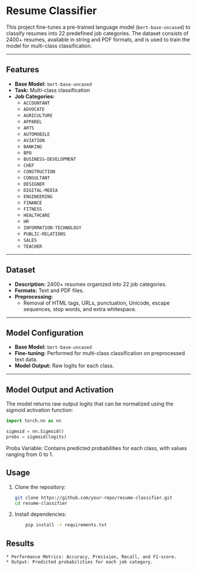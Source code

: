 # Resume Classifier

This project fine-tunes a pre-trained language model (`bert-base-uncased`) to classify resumes into 22 predefined job categories. The dataset consists of 2400+ resumes, available in string and PDF formats, and is used to train the model for multi-class classification.

---

## Features

- **Base Model:** `bert-base-uncased`  
- **Task:** Multi-class classification  
- **Job Categories:**
  - `ACCOUNTANT`
  - `ADVOCATE`
  - `AGRICULTURE`
  - `APPAREL`
  - `ARTS`
  - `AUTOMOBILE`
  - `AVIATION`
  - `BANKING`
  - `BPO`
  - `BUSINESS-DEVELOPMENT`
  - `CHEF`
  - `CONSTRUCTION`
  - `CONSULTANT`
  - `DESIGNER`
  - `DIGITAL-MEDIA`
  - `ENGINEERING`
  - `FINANCE`
  - `FITNESS`
  - `HEALTHCARE`
  - `HR`
  - `INFORMATION-TECHNOLOGY`
  - `PUBLIC-RELATIONS`
  - `SALES`
  - `TEACHER`

---

## Dataset

- **Description:** 2400+ resumes organized into 22 job categories.
- **Formats:** Text and PDF files.
- **Preprocessing:**
  - Removal of HTML tags, URLs, punctuation, Unicode, escape sequences, stop words, and extra whitespace.

---

## Model Configuration

- **Base Model:** `bert-base-uncased`
- **Fine-tuning:** Performed for multi-class classification on preprocessed text data.
- **Model Output:** Raw logits for each class.

---

## Model Output and Activation

The model returns raw output logits that can be normalized using the sigmoid activation function:

```python
import torch.nn as nn

sigmoid = nn.Sigmoid()
probs = sigmoid(logits)
```
Probs Variable: Contains predicted probabilities for each class, with values ranging from 0 to 1.

## Usage

1. Clone the repository:
   ```bash
   git clone https://github.com/your-repo/resume-classifier.git
   cd resume-classifier

2. Install dependencies:
    ```bash
        pip install -r requirements.txt
    ```
## Results

    * Performance Metrics: Accuracy, Precision, Recall, and F1-score.
    * Output: Predicted probabilities for each job category.


